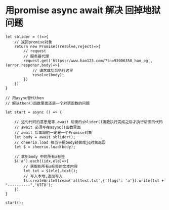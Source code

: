 # 用promise async await 解决 回掉地狱问题 #
	let sblider = ()=>{
	    // 返回promise对象
	    return new Promise((resolve,reject)=>{
	        // request
	        // 服务器代理
	        request.get('https://www.hao123.com/?tn=93006350_hao_pg',(error,responsr,body)=>{
	            // 请求成功后执行这里
	            resolve(body);
	        })
	    })
	}
	
	// 用async替代then
	// 解决then()函数里面还是一个对调函数的问题
	
	let start = async () => {
	
	    // 这句代码的意思是等 await 后面的sblider()函数执行完成之后才执行后面的代码
	    // await 必须写在async()函数里面
	    // await 后面跟的一定是一个Promise对象
	    let body = await sblider();
	    // cheerio.load 相当于把body封装成jq对象返回
	    let $ = cheerio.load(body);
	
	    // 拿到body 中的所有a标签
	    $('a').each((idx,ele)=>{
	        // 获取到所有a标签的文本内容
	        let txt = $(ele).text();
	        // 写入本地,追加写入
	        fs.createWriteStream('alltext.txt',{'flags': 'a'}).write(txt + "----------",'UTF8');
	    })
	}
	
	start();
